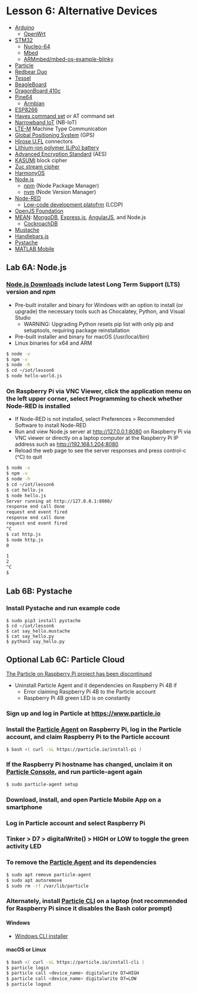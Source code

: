 # Lesson 6: Alternative Devices

* [Arduino](https://en.wikipedia.org/wiki/Arduino)
  * [OpenWrt](https://en.wikipedia.org/wiki/OpenWrt)
* [STM32](https://en.wikipedia.org/wiki/STM32)
  * [Nucleo-64](https://www.st.com/en/evaluation-tools/nucleo-f072rb.html)
  * [Mbed](https://en.wikipedia.org/wiki/Mbed)
  * [ARMmbed/mbed-os-example-blinky](https://github.com/ARMmbed/mbed-os-example-blinky)
* [Particle](https://www.particle.io/)
* [Redbear Duo](https://github.com/redbear/Duo)
* [Tessel](https://tessel.github.io/t2-start/)
* [BeagleBoard](https://en.wikipedia.org/wiki/BeagleBoard)
* [DragonBoard 410c](https://developer.qualcomm.com/hardware/dragonboard-410c)
* [Pine64](https://en.wikipedia.org/wiki/Pine64)
  * [Armbian](https://en.wikipedia.org/wiki/Armbian)
* [ESP8266](https://en.wikipedia.org/wiki/ESP8266)
* [Hayes command set](https://en.wikipedia.org/wiki/Hayes_command_set) or AT command set
* [Narrowband IoT](https://en.wikipedia.org/wiki/Narrowband_IoT) (NB-IoT)
* [LTE-M](https://en.wikipedia.org/wiki/LTE-M) Machine Type Communication
* [Global Positioning System](https://en.wikipedia.org/wiki/Global_Positioning_System) (GPS)
* [Hirose U.FL](https://en.wikipedia.org/wiki/Hirose_U.FL) connectors
* [Lithium-ion polymer (LiPo) battery](https://en.wikipedia.org/wiki/Lithium_polymer_battery)
* [Advanced Encryption Standard](https://en.wikipedia.org/wiki/Advanced_Encryption_Standard) (AES)
* [KASUMI](https://en.wikipedia.org/wiki/KASUMI) block cipher
* [Zuc stream cipher](https://en.wikipedia.org/wiki/Zuc_stream_cipher)
* [HarmonyOS](https://en.wikipedia.org/wiki/HarmonyOS)
* [Node.js](https://en.wikipedia.org/wiki/Node.js)
  * [npm](https://en.wikipedia.org/wiki/Npm_(software)) (Node Package Manager)
  * [nvm](https://github.com/nvm-sh/nvm) (Node Version Manager)
* [Node-RED](https://en.wikipedia.org/wiki/Node-RED)
  * [Low-code development platofrm](https://en.wikipedia.org/wiki/Low-code_development_platform) (LCDP)
* [OpenJS Foundation](https://en.wikipedia.org/wiki/OpenJS_Foundation#JS_Foundation)
* [MEAN](https://en.wikipedia.org/wiki/MEAN_(solution_stack)): [MongoDB](https://en.wikipedia.org/wiki/MongoDB), [Express.js](https://en.wikipedia.org/wiki/Express.js), [AngularJS](https://en.wikipedia.org/wiki/AngularJS), and Node.js
  * [CockroachDB](https://en.wikipedia.org/wiki/CockroachDB)
* [Mustache](https://en.wikipedia.org/wiki/Mustache_(template_system))
* [Handlebars.js](https://handlebarsjs.com/)
* [Pystache](https://github.com/defunkt/pystache)
* [MATLAB Mobile](https://www.mathworks.com/products/matlab-mobile.html)

## Lab 6A: Node.js

### [Node.js Downloads](https://nodejs.org/en/download/) include latest Long Term Support (LTS) version and npm
* Pre-built installer and binary for Windows with an option to install (or upgrade) the necessary tools such as Chocalatey, Python, and Visual Studio
  * WARNING: Upgrading Python resets pip list with only pip and setuptools, requiring package reinstallation
* Pre-built installer and binary for macOS (/usr/local/bin)
* Linux binaries for x64 and ARM
```sh
$ node -v
$ npm -v
$ node -h
$ cd ~/iot/lesson6
$ node hello-world.js
```
### On Raspberry Pi via VNC Viewer, click the application menu on the left upper corner, select Programming to check whether Node-RED is installed
* If Node-RED is not installed, select Preferences > Recommended Software to install Node-RED
* Run and view Node.js server at http://127.0.0.1:8080 on Raspberry Pi via VNC viewer or directly on a laptop computer at the Raspberry Pi IP address such as http://192.168.1.204:8080
* Reload the web page to see the server responses and press control-c (^C) to quit
```sh
$ node -v
$ npm -v
$ node -h
$ cd ~/iot/lesson6
$ cat hello.js
$ node hello.js
Server running at http://127.0.0.1:8080/
response end call done
request end event fired
response end call done
request end event fired
^C
$ cat http.js
$ node http.js
0

1
2
^C
$
```
## Lab 6B: Pystache

### Install Pystache and run example code
```
$ sudo pip3 install pystache
$ cd ~/iot/lesson6
$ cat say_hello.mustache
$ cat say_hello.py
$ python3 say_hello.py
```

## Optional Lab 6C: Particle Cloud

[The Particle on Raspberry Pi project has been discontinued](https://docs.particle.io/raspberry-pi/)

* Uninstall Particle Agent and it dependencies on Raspberry Pi 4B if 
    * Error claiming Raspberry Pi 4B to the Particle account
    * Raspberry Pi 4B green LED is on constantly

### Sign up and log in Particle at https://www.particle.io

### Install the [Particle Agent](https://prerelease-docs.particle.io/reference/discontinued/particle-agent/) on Raspberry Pi, log in the Particle account, and claim Raspberry Pi to the Particle account
```sh
$ bash <( curl -sL https://particle.io/install-pi )
```
### If the Raspberry Pi hostname has changed, unclaim it on [Particle Console](https://console.particle.io/devices), and run particle-agent again
```sh
$ sudo particle-agent setup
```
### Download, install, and open Particle Mobile App on a smartphone

### Log in Particle account and select Raspberry Pi

### Tinker > D7 > digitalWrite() > HIGH or LOW to toggle the green activity LED

### To remove the [Particle Agent](https://prerelease-docs.particle.io/reference/discontinued/particle-agent/) and its dependencies
```sh
$ sudo apt remove particle-agent
$ sudo apt autoremove
$ sudo rm -rf /var/lib/particle
```

### Alternately, install [Particle CLI](https://docs.particle.io/tutorials/developer-tools/cli/) on a laptop (not recommended for Raspberry Pi since it disables the Bash color prompt)

#### Windows

* [Windows CLI installer](https://binaries.particle.io/cli/installer/windows/ParticleCLISetup.exe)

#### macOS or Linux

```sh
$ bash <( curl -sL https://particle.io/install-cli )
$ particle login
$ particle call <device_name> digitalwrite D7=HIGH
$ particle call <device_name> digitalwrite D7=LOW
$ particle logout
```
